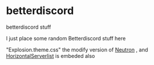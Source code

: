 # betterdiscord
betterdiscord stuff

I just place some random Betterdiscord stuff here

"Explosion.theme.css" the modify version of [Neutron](https://github.com/codedotspectra/themes) , and [HorizontalServerlist](https://github.com/Gibbu/BetterDiscord-Themes/tree/master/HorizontalServerlist) is embeded also 
